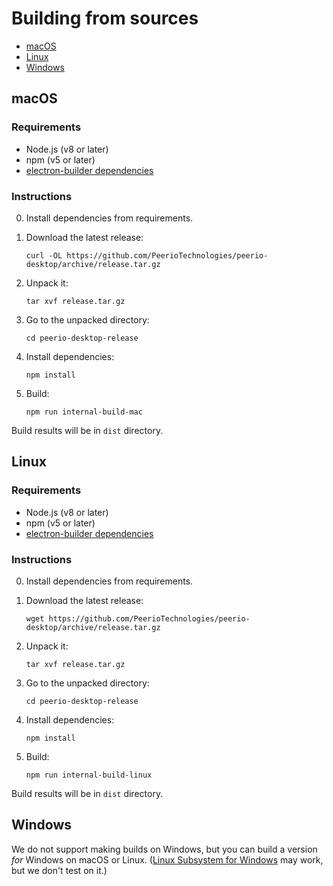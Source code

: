 # Building from sources

* [macOS](#macos)
* [Linux](#linux)
* [Windows](#windows)


## macOS

### Requirements

* Node.js (v8 or later)
* npm (v5 or later)
* [electron-builder dependencies](https://github.com/electron-userland/electron-builder/wiki/Multi-Platform-Build#macos)

### Instructions

0. Install dependencies from requirements.

1. Download the latest release:

       curl -OL https://github.com/PeerioTechnologies/peerio-desktop/archive/release.tar.gz

2. Unpack it:

       tar xvf release.tar.gz

3. Go to the unpacked directory:

       cd peerio-desktop-release

4. Install dependencies:

       npm install

5. Build:

       npm run internal-build-mac

Build results will be in `dist` directory.


## Linux

### Requirements

* Node.js (v8 or later)
* npm (v5 or later)
* [electron-builder dependencies](https://github.com/electron-userland/electron-builder/wiki/Multi-Platform-Build#linux)

### Instructions

0. Install dependencies from requirements.

1. Download the latest release:

       wget https://github.com/PeerioTechnologies/peerio-desktop/archive/release.tar.gz

2. Unpack it:

       tar xvf release.tar.gz

3. Go to the unpacked directory:

       cd peerio-desktop-release

4. Install dependencies:

       npm install

5. Build:

       npm run internal-build-linux

Build results will be in `dist` directory.


## Windows

We do not support making builds on Windows, but you can build a version *for* Windows on macOS or Linux. ([Linux Subsystem for Windows](https://msdn.microsoft.com/en-us/commandline/wsl/install_guide) may work, but we don't test on it.)
